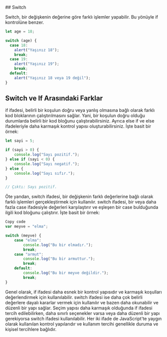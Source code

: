 ## Switch

Switch, bir değişkenin değerine göre farklı işlemler yapabilir. Bu yönüyle if kontrolüne benzer.

```js
let age = 18;

switch (age) {
  case 18:
    alert("Yaşınız 18");
    break;
  case 19:
    alert("Yaşınız 19");
    break;
  default:
    alert("Yaşınız 18 veya 19 değil");
}
```

## Switch ve If Arasındaki Farklar

if ifadesi, belirli bir koşulun doğru veya yanlış olmasına bağlı olarak farklı kod bloklarının çalıştırılmasını sağlar. Yani, bir koşulun doğru olduğu durumlarda belirli bir kod bloğunu çalıştırabilirsiniz. Ayrıca else if ve else ifadeleriyle daha karmaşık kontrol yapısı oluşturabilirsiniz. İşte basit bir örnek:

```js
let sayi = 5;

if (sayi > 0) {
    console.log("Sayı pozitif.");
} else if (sayi < 0) {
    console.log("Sayı negatif.");
} else {
    console.log("Sayı sıfır.");
}

// Çıktı: Sayı pozitif.
```

Öte yandan, switch ifadesi, bir değişkenin farklı değerlerine bağlı olarak farklı işlemleri gerçekleştirmek için kullanılır. switch ifadesi, bir veya daha fazla case ifadesiyle değerleri karşılaştırır ve eşleşen bir case bulduğunda ilgili kod bloğunu çalıştırır. İşte basit bir örnek:
    
```js
Copy code
var meyve = "elma";

switch (meyve) {
    case "elma":
        console.log("Bu bir elmadır.");
        break;
    case "armut":
        console.log("Bu bir armuttur.");
        break;
    default:
        console.log("Bu bir meyve değildir.");
        break;
}
```

Genel olarak, if ifadesi daha esnek bir kontrol yapısıdır ve karmaşık koşulları değerlendirmek için kullanılabilir. switch ifadesi ise daha çok belirli değerlere dayalı kararlar vermek için kullanılır ve bazen daha okunabilir ve düzenli bir yapı sağlar. Seçim yapısı daha karmaşık olduğunda if ifadesi tercih edilebilirken, daha sınırlı seçenekler varsa veya daha düzenli bir yapı gerekiyorsa switch ifadesi kullanılabilir. Her iki ifade de JavaScript'te yaygın olarak kullanılan kontrol yapılarıdır ve kullanım tercihi genellikle duruma ve kişisel tercihlere bağlıdır.





